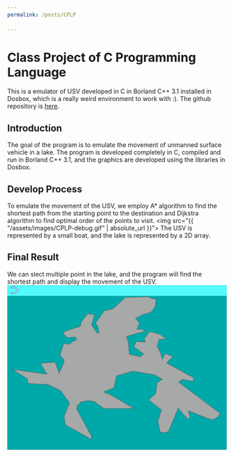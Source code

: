 ```yaml
---
permalink: /posts/CPLP

---
```


# Class Project of C Programming Language

This is a emulator of USV developed in C in Borland C++ 3.1 installed in Dosbox, which is a really weird environment to work with :).
The github repository is [here](https://github.com/101010zyl/usv).

## Introduction
The goal of the program is to emulate the movement of unmanned surface vehicle in a lake. 
The program is developed completely in C, compiled and run in Borland C++ 3.1, and the graphics are developed using the libraries in Dosbox. 

## Develop Process
To emulate the movement of the USV, 
we employ A* algorithm to find the shortest path from the starting point to the destination
and Dijkstra algorithm to find optimal order of the points to visit.
<img src="{{ "/assets/images/CPLP-debug.gif" | absolute_url }}">
The USV is represented by a small boat, and the lake is represented by a 2D array. 

## Final Result
We can slect multiple point in the lake,
and the program will find the shortest path and display the movement of the USV.
![Final](/assets/images/CPLP-final.gif)